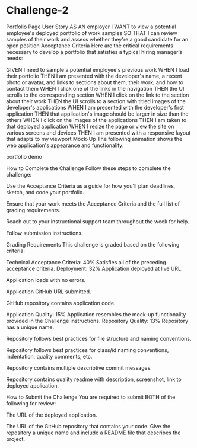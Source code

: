 # Challenge-2
Portfolio Page
User Story
AS AN employer
I WANT to view a potential employee's deployed portfolio of work samples
SO THAT I can review samples of their work and assess whether they're a good candidate for an open position
Acceptance Criteria
Here are the critical requirements necessary to develop a portfolio that satisfies a typical hiring manager’s needs:

GIVEN I need to sample a potential employee's previous work
WHEN I load their portfolio
THEN I am presented with the developer's name, a recent photo or avatar, and links to sections about them, their work, and how to contact them
WHEN I click one of the links in the navigation
THEN the UI scrolls to the corresponding section
WHEN I click on the link to the section about their work
THEN the UI scrolls to a section with titled images of the developer's applications
WHEN I am presented with the developer's first application
THEN that application's image should be larger in size than the others
WHEN I click on the images of the applications
THEN I am taken to that deployed application
WHEN I resize the page or view the site on various screens and devices
THEN I am presented with a responsive layout that adapts to my viewport
Mock-Up
The following animation shows the web application's appearance and functionality:

portfolio demo

How to Complete the Challenge
Follow these steps to complete the challenge:

Use the Acceptance Criteria as a guide for how you'll plan deadlines, sketch, and code your portfolio.

Ensure that your work meets the Acceptance Criteria and the full list of grading requirements.

Reach out to your instructional support team throughout the week for help.

Follow submission instructions.

Grading Requirements
This challenge is graded based on the following criteria:

Technical Acceptance Criteria: 40%
Satisfies all of the preceding acceptance criteria.
Deployment: 32%
Application deployed at live URL.

Application loads with no errors.

Application GitHub URL submitted.

GitHub repository contains application code.

Application Quality: 15%
Application resembles the mock-up functionality provided in the Challenge instructions.
Repository Quality: 13%
Repository has a unique name.

Repository follows best practices for file structure and naming conventions.

Repository follows best practices for class/id naming conventions, indentation, quality comments, etc.

Repository contains multiple descriptive commit messages.

Repository contains quality readme with description, screenshot, link to deployed application.

How to Submit the Challenge
You are required to submit BOTH of the following for review:

The URL of the deployed application.

The URL of the GitHub repository that contains your code. Give the repository a unique name and include a README file that describes the project.
